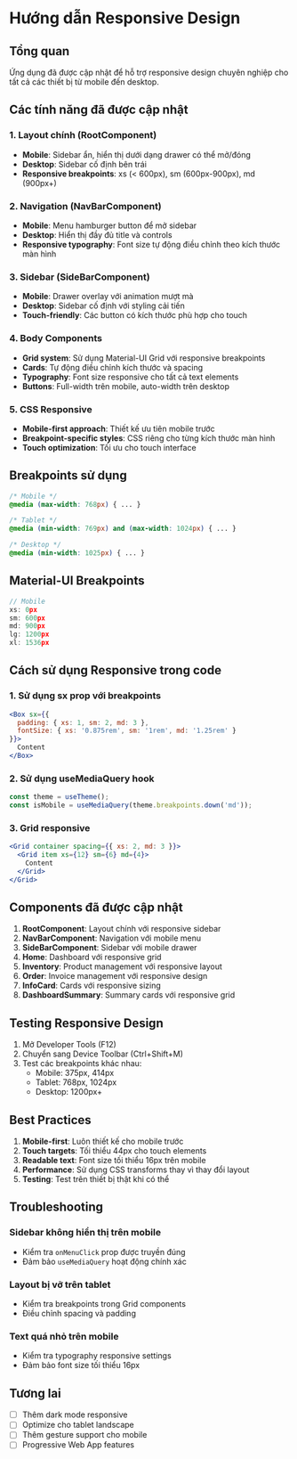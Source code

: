 # Hướng dẫn Responsive Design

## Tổng quan
Ứng dụng đã được cập nhật để hỗ trợ responsive design chuyên nghiệp cho tất cả các thiết bị từ mobile đến desktop.

## Các tính năng đã được cập nhật

### 1. Layout chính (RootComponent)
- **Mobile**: Sidebar ẩn, hiển thị dưới dạng drawer có thể mở/đóng
- **Desktop**: Sidebar cố định bên trái
- **Responsive breakpoints**: xs (< 600px), sm (600px-900px), md (900px+)

### 2. Navigation (NavBarComponent)
- **Mobile**: Menu hamburger button để mở sidebar
- **Desktop**: Hiển thị đầy đủ title và controls
- **Responsive typography**: Font size tự động điều chỉnh theo kích thước màn hình

### 3. Sidebar (SideBarComponent)
- **Mobile**: Drawer overlay với animation mượt mà
- **Desktop**: Sidebar cố định với styling cải tiến
- **Touch-friendly**: Các button có kích thước phù hợp cho touch

### 4. Body Components
- **Grid system**: Sử dụng Material-UI Grid với responsive breakpoints
- **Cards**: Tự động điều chỉnh kích thước và spacing
- **Typography**: Font size responsive cho tất cả text elements
- **Buttons**: Full-width trên mobile, auto-width trên desktop

### 5. CSS Responsive
- **Mobile-first approach**: Thiết kế ưu tiên mobile trước
- **Breakpoint-specific styles**: CSS riêng cho từng kích thước màn hình
- **Touch optimization**: Tối ưu cho touch interface

## Breakpoints sử dụng

```css
/* Mobile */
@media (max-width: 768px) { ... }

/* Tablet */
@media (min-width: 769px) and (max-width: 1024px) { ... }

/* Desktop */
@media (min-width: 1025px) { ... }
```

## Material-UI Breakpoints

```javascript
// Mobile
xs: 0px
sm: 600px
md: 900px
lg: 1200px
xl: 1536px
```

## Cách sử dụng Responsive trong code

### 1. Sử dụng sx prop với breakpoints
```jsx
<Box sx={{
  padding: { xs: 1, sm: 2, md: 3 },
  fontSize: { xs: '0.875rem', sm: '1rem', md: '1.25rem' }
}}>
  Content
</Box>
```

### 2. Sử dụng useMediaQuery hook
```jsx
const theme = useTheme();
const isMobile = useMediaQuery(theme.breakpoints.down('md'));
```

### 3. Grid responsive
```jsx
<Grid container spacing={{ xs: 2, md: 3 }}>
  <Grid item xs={12} sm={6} md={4}>
    Content
  </Grid>
</Grid>
```

## Components đã được cập nhật

1. **RootComponent**: Layout chính với responsive sidebar
2. **NavBarComponent**: Navigation với mobile menu
3. **SideBarComponent**: Sidebar với mobile drawer
4. **Home**: Dashboard với responsive grid
5. **Inventory**: Product management với responsive layout
6. **Order**: Invoice management với responsive design
7. **InfoCard**: Cards với responsive sizing
8. **DashboardSummary**: Summary cards với responsive grid

## Testing Responsive Design

1. Mở Developer Tools (F12)
2. Chuyển sang Device Toolbar (Ctrl+Shift+M)
3. Test các breakpoints khác nhau:
   - Mobile: 375px, 414px
   - Tablet: 768px, 1024px
   - Desktop: 1200px+

## Best Practices

1. **Mobile-first**: Luôn thiết kế cho mobile trước
2. **Touch targets**: Tối thiểu 44px cho touch elements
3. **Readable text**: Font size tối thiểu 16px trên mobile
4. **Performance**: Sử dụng CSS transforms thay vì thay đổi layout
5. **Testing**: Test trên thiết bị thật khi có thể

## Troubleshooting

### Sidebar không hiển thị trên mobile
- Kiểm tra `onMenuClick` prop được truyền đúng
- Đảm bảo `useMediaQuery` hoạt động chính xác

### Layout bị vỡ trên tablet
- Kiểm tra breakpoints trong Grid components
- Điều chỉnh spacing và padding

### Text quá nhỏ trên mobile
- Kiểm tra typography responsive settings
- Đảm bảo font size tối thiểu 16px

## Tương lai

- [ ] Thêm dark mode responsive
- [ ] Optimize cho tablet landscape
- [ ] Thêm gesture support cho mobile
- [ ] Progressive Web App features
